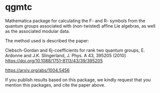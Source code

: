 # qgmtc
Mathematica package for calculating the F- and R- symbols from the quantum groups associated with (non-twisted) affine Lie algebras, as well as the associated modular data.


The method used is described the paper:

Clebsch-Gordan and 6j-coefficients for rank two quantum groups,
E. Ardonne and J.K. Slingerland,
J. Phys. A 43, 395205 (2010)
https://doi.org/10.1088/1751-8113/43/39/395205

https://arxiv.org/abs/1004.5456

If you publish results based on this package, we kindly request that you mention this packages, and cite the paper above.
